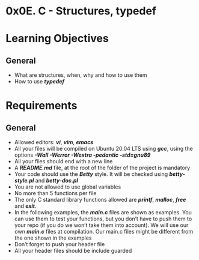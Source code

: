 # 0x0E. C - Structures, typedef
# Learning Objectives

## General
* What are structures, when, why and how to use them
* How to use ***typedef***

# Requirements
## General
* Allowed editors: ***vi***, ***vim***, ***emacs***
* All your files will be compiled on Ubuntu 20.04 LTS using ***gcc***, using the options ***-Wall -Werror -Wextra -pedantic -std=gnu89***
* All your files should end with a new line
* A ***README.md*** file, at the root of the folder of the project is mandatory
* Your code should use the ***Betty*** style. It will be checked using ***betty-style.pl*** and ***betty-doc.pl***
* You are not allowed to use global variables
* No more than 5 functions per file
* The only C standard library functions allowed are ***printf***, ***malloc***, ***free*** and ***exit***.
* In the following examples, the ***main.c*** files are shown as examples. You can use them to test your functions, but you don’t have to push them to your repo (if you do we won’t take them into account). We will use our own ***main.c*** files at compilation. Our main.c files might be different from the one shown in the examples
* Don’t forget to push your header file
* All your header files should be include guarded
